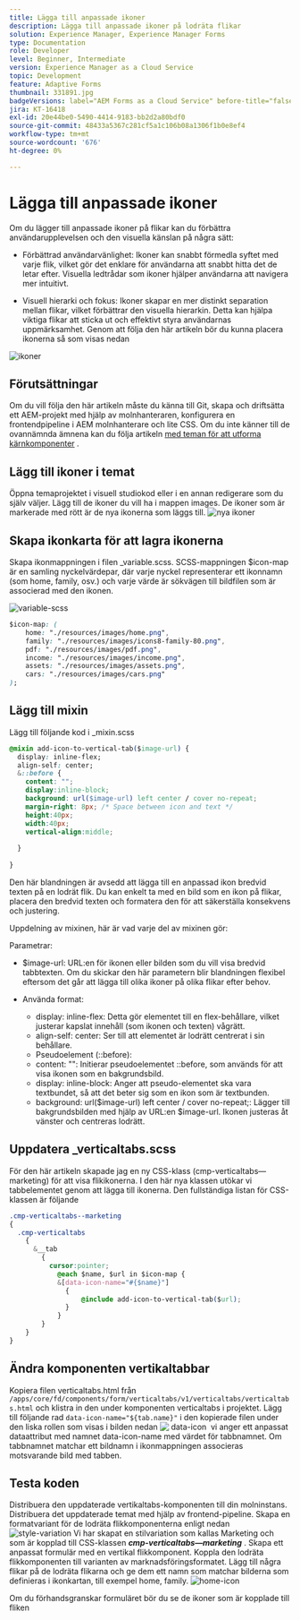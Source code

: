 ```yaml
---
title: Lägga till anpassade ikoner
description: Lägga till anpassade ikoner på lodräta flikar
solution: Experience Manager, Experience Manager Forms
type: Documentation
role: Developer
level: Beginner, Intermediate
version: Experience Manager as a Cloud Service
topic: Development
feature: Adaptive Forms
thumbnail: 331891.jpg
badgeVersions: label="AEM Forms as a Cloud Service" before-title="false"
jira: KT-16418
exl-id: 20e44be0-5490-4414-9183-bb2d2a80bdf0
source-git-commit: 48433a5367c281cf5a1c106b08a1306f1b0e8ef4
workflow-type: tm+mt
source-wordcount: '676'
ht-degree: 0%

---
```


# Lägga till anpassade ikoner

Om du lägger till anpassade ikoner på flikar kan du förbättra användarupplevelsen och den visuella känslan på några sätt:

* Förbättrad användarvänlighet: Ikoner kan snabbt förmedla syftet med varje flik, vilket gör det enklare för användarna att snabbt hitta det de letar efter. Visuella ledtrådar som ikoner hjälper användarna att navigera mer intuitivt.

* Visuell hierarki och fokus: Ikoner skapar en mer distinkt separation mellan flikar, vilket förbättrar den visuella hierarkin. Detta kan hjälpa viktiga flikar att sticka ut och effektivt styra användarnas uppmärksamhet.
Genom att följa den här artikeln bör du kunna placera ikonerna så som visas nedan

![ikoner](assets/icons.png)

## Förutsättningar

Om du vill följa den här artikeln måste du känna till Git, skapa och driftsätta ett AEM-projekt med hjälp av molnhanteraren, konfigurera en frontendpipeline i AEM molnhanterare och lite CSS. Om du inte känner till de ovannämnda ämnena kan du följa artikeln [med teman för att utforma kärnkomponenter](https://experienceleague.adobe.com/sv/docs/experience-manager-cloud-service/content/forms/adaptive-forms-authoring/authoring-adaptive-forms-core-components/create-an-adaptive-form-on-forms-cs/using-themes-in-core-components#rename-env-file-theme-folder) .

## Lägg till ikoner i temat

Öppna temaprojektet i visuell studiokod eller i en annan redigerare som du själv väljer.
Lägg till de ikoner du vill ha i mappen images.
De ikoner som är markerade med rött är de nya ikonerna som läggs till.
![nya ikoner](assets/newicons.png)

## Skapa ikonkarta för att lagra ikonerna

Skapa ikonmappningen i filen _variable.scss. SCSS-mappningen $icon-map är en samling nyckelvärdepar, där varje nyckel representerar ett ikonnamn (som home, family, osv.) och varje värde är sökvägen till bildfilen som är associerad med den ikonen.

![variable-scss](assets/variable_scss.png)

```css
$icon-map: (
    home: "./resources/images/home.png",
    family: "./resources/images/icons8-family-80.png",
    pdf: "./resources/images/pdf.png",
    income: "./resources/images/income.png",
    assets: "./resources/images/assets.png",
    cars: "./resources/images/cars.png"
);
```

## Lägg till mixin

Lägg till följande kod i _mixin.scss

```css
@mixin add-icon-to-vertical-tab($image-url) {
  display: inline-flex;
  align-self: center;
  &::before {
    content: "";
    display:inline-block;
    background: url($image-url) left center / cover no-repeat;
    margin-right: 8px; /* Space between icon and text */
    height:40px;
    width:40px;
    vertical-align:middle;
    
  }
  
}
```

Den här blandningen är avsedd att lägga till en anpassad ikon bredvid texten på en lodrät flik. Du kan enkelt ta med en bild som en ikon på flikar, placera den bredvid texten och formatera den för att säkerställa konsekvens och justering.

Uppdelning av mixinen, här är vad varje del av mixinen gör:

Parametrar:

* $image-url: URL:en för ikonen eller bilden som du vill visa bredvid tabbtexten. Om du skickar den här parametern blir blandningen flexibel eftersom det går att lägga till olika ikoner på olika flikar efter behov.

* Använda format:

   * display: inline-flex: Detta gör elementet till en flex-behållare, vilket justerar kapslat innehåll (som ikonen och texten) vågrätt.
   * align-self: center: Ser till att elementet är lodrätt centrerat i sin behållare.
   * Pseudoelement (::before):
   * content: &quot;&quot;: Initierar pseudoelementet ::before, som används för att visa ikonen som en bakgrundsbild.
   * display: inline-block: Anger att pseudo-elementet ska vara textbundet, så att det beter sig som en ikon som är textbunden.
   * background: url($image-url) left center / cover no-repeat;: Lägger till bakgrundsbilden med hjälp av URL:en $image-url. Ikonen justeras åt vänster och centreras lodrätt.

## Uppdatera _verticaltabs.scss

För den här artikeln skapade jag en ny CSS-klass (cmp-verticaltabs—marketing) för att visa flikikonerna. I den här nya klassen utökar vi tabbelementet genom att lägga till ikonerna. Den fullständiga listan för CSS-klassen är följande

```css
.cmp-verticaltabs--marketing
{
  .cmp-verticaltabs
    {
      &__tab 
        {
          cursor:pointer;
            @each $name, $url in $icon-map {
            &[data-icon-name="#{$name}"]
              {
                  @include add-icon-to-vertical-tab($url);
              }
            }
        }
    }
}
```

## Ändra komponenten vertikaltabbar

Kopiera filen verticaltabs.html från ```/apps/core/fd/components/form/verticaltabs/v1/verticaltabs/verticaltabs.html``` och klistra in den under komponenten verticaltabs i projektet. Lägg till följande rad ```data-icon-name="${tab.name}"``` i den kopierade filen under den liska rollen som visas i bilden nedan
![&#x200B; data-icon &#x200B;](assets/data-icons.png)
vi anger ett anpassat dataattribut med namnet data-icon-name med värdet för tabbnamnet. Om tabbnamnet matchar ett bildnamn i ikonmappningen associeras motsvarande bild med tabben.



## Testa koden

Distribuera den uppdaterade vertikaltabs-komponenten till din molninstans.
Distribuera det uppdaterade temat med hjälp av frontend-pipeline.
Skapa en formatvariant för de lodräta flikkomponenterna enligt nedan
![style-variation](assets/verticaltab-style-variation.png)
Vi har skapat en stilvariation som kallas Marketing och som är kopplad till CSS-klassen _&#x200B;**cmp-verticaltabs—marketing**&#x200B;_ .
Skapa ett anpassat formulär med en vertikal flikkomponent. Koppla den lodräta flikkomponenten till varianten av marknadsföringsformatet.
Lägg till några flikar på de lodräta flikarna och ge dem ett namn som matchar bilderna som definieras i ikonkartan, till exempel home, family.
![home-icon](assets/tab-name.png)

Om du förhandsgranskar formuläret bör du se de ikoner som är kopplade till fliken

